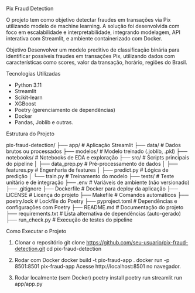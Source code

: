 Pix Fraud Detection

O projeto tem como objetivo detectar fraudes em transações via Pix utilizando modelo de machine learning. A solução foi desenvolvida com foco em escalabilidade e interpretabilidade, integrando modelagem, API interativa com Streamlit, e ambiente containerizado com Docker.

Objetivo
Desenvolver um modelo preditivo de classificação binária para identificar possíveis fraudes em transações Pix, utilizando dados com características como scores, valor da transação, horário, regiões do Brasil.

Tecnologias Utilizadas
- Python 3.11
- Streamlit
- Scikit-learn
- XGBoost
- Poetry (gerenciamento de dependências)
- Docker
- Pandas, Joblib e outras.

Estrutura do Projeto

pix-fraud-detection/
├── app/                  # Aplicação Streamlit
├── data/                 # Dados brutos ou processados
├── modelos/              # Modelo treinado (.joblib, .pkl)
├── notebooks/            # Notebooks de EDA e exploração
├── src/                  # Scripts principais do pipeline
│   ├── data_prep.py      # Pré-processamento de dados
│   ├── features.py       # Engenharia de features
│   ├── predict.py        # Lógica de predição
│   └── train.py          # Treinamento do modelo
├── tests/                # Teste unitário e de integração
├── .env                  # Variáveis de ambiente (não versionado)
├── .gitignore
├── Dockerfile            # Docker para deploy da aplicação
├── LICENSE               # Licença do projeto
├── Makefile              # Comandos automáticos
├── poetry.lock           # Lockfile do Poetry
├── pyproject.toml        # Dependências e configurações com Poetry
├── README.md             # Documentação do projeto
├── requirements.txt      # Lista alternativa de dependências (auto-gerado)
├── run_check.py          # Execução de testes do pipeline


Como Executar o Projeto
1. Clonar o repositório
git clone https://github.com/seu-usuario/pix-fraud-detection.git
cd pix-fraud-detection

2. Rodar com Docker
docker build -t pix-fraud-app .
docker run -p 8501:8501 pix-fraud-app
Acesse http://localhost:8501 no navegador.

3. Rodar localmente (sem Docker)
poetry install
poetry run streamlit run app/app.py
